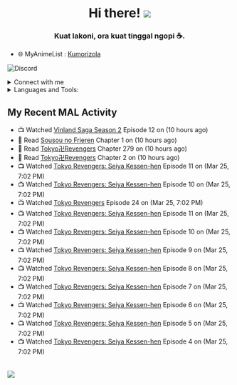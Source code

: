 <h1 align="center">Hi there! <img src="https://media.giphy.com/media/hvRJCLFzcasrR4ia7z/giphy.gif" width="25px"> </h1>
<h3 align="center">Kuat lakoni, ora kuat tinggal ngopi ☕.</h3>

- 🌐 MyAnimeList : [Kumorizola](https://myanimelist.net/animelist/Kumorizola)

![Discord](https://discord.c99.nl/widget/theme-3/761213268009943051.png)
<details>
      <summary>Connect with me</summary>
    <p align="left">
        <a href="https://www.facebook.com/kumori.hartley.1" target="blank"><img align="center"
                src="https://raw.githubusercontent.com/rahuldkjain/github-profile-readme-generator/master/src/images/icons/Social/facebook.svg"
                alt="kumori hartley" height="30" width="40" /></a>
        <a href="https://www.instagram.com/kumorizola/" target="blank"><img align="center"
                src="https://raw.githubusercontent.com/rahuldkjain/github-profile-readme-generator/master/src/images/icons/Social/instagram.svg"
                alt="kumorizola" height="30" width="40" /></a>
        <a href="https://discord.com" target="blank"><img align="center"
                src="https://raw.githubusercontent.com/rahuldkjain/github-profile-readme-generator/master/src/images/icons/Social/discord.svg"
                alt="Kumori#5882" height="30" width="40" /></a>
    </p>
</details>

<details>
    <summary align="left">Languages and Tools:</summary>
<p align="left">
      <a href="https://www.w3schools.com/css/" target="_blank">
        <img src="https://raw.githubusercontent.com/devicons/devicon/master/icons/css3/css3-original-wordmark.svg"
            alt="css3" width="40" height="40" /> </a> <a href="https://www.w3.org/html/" target="_blank"> <img
            src="https://raw.githubusercontent.com/devicons/devicon/master/icons/html5/html5-original-wordmark.svg"
            alt="html5" width="40" height="40" /> </a> <a href="https://www.java.com" target="_blank"> <img
            src="https://raw.githubusercontent.com/devicons/devicon/master/icons/java/java-original.svg" alt="java"
            width="40" height="40" /> </a> <a href="https://developer.mozilla.org/en-US/docs/Web/JavaScript"
            target="_blank"> <img
            src="https://raw.githubusercontent.com/devicons/devicon/master/icons/javascript/javascript-original.svg"
            alt="javascript" width="40" height="40" /> </a> <a href="https://nodejs.org" target="_blank"> <img
            src="https://raw.githubusercontent.com/devicons/devicon/master/icons/nodejs/nodejs-original-wordmark.svg"
            alt="nodejs" width="40" height="40" /> </a> <a href="https://www.python.org" target="_blank"> <img
            src="https://raw.githubusercontent.com/devicons/devicon/master/icons/python/python-original.svg"
            alt="python" width="40" height="40" /> </a> <a href="https://www.typescriptlang.org/" target="_blank"> <img
            src="https://raw.githubusercontent.com/devicons/devicon/master/icons/typescript/typescript-original.svg" 
            alt="typescript" width="40" height="40" /> </a> <a href="https://www.photoshop.com/en" target="_blank"> <img
            src="https://upload.wikimedia.org/wikipedia/commons/a/af/Adobe_Photoshop_CC_icon.svg" alt="photoshop" width="40" height="40"/> </a>
            <a href="https://www.adobe.com/products/premiere.html" target="_blank"> <img
            src="https://upload.wikimedia.org/wikipedia/commons/4/40/Adobe_Premiere_Pro_CC_icon.svg" alt="Premiere pro" width="40" height="40"/> </a>
            <a href="https://www.adobe.com/in/products/illustrator.html" target="_blank"> <img 
            src="https://upload.wikimedia.org/wikipedia/commons/f/fb/Adobe_Illustrator_CC_icon.svg" alt="illustrator" width="40" height="40"/> </a>
      
 </details>
 
 <h2> My Recent MAL Activity</h2>
<!-- MAL_ACTIVITY:start -->

- 📺 Watched [Vinland Saga Season 2](https://MyAnimeList.net/anime.php?id=49387) Episode 12 on (10 hours ago)
- 📖 Read [Sousou no Frieren](https://MyAnimeList.net/manga.php?id=126287) Chapter 1 on (10 hours ago)
- 📖 Read [Tokyo卍Revengers](https://MyAnimeList.net/manga.php?id=104565) Chapter 279 on (10 hours ago)
- 📖 Read [Tokyo卍Revengers](https://MyAnimeList.net/manga.php?id=104565) Chapter 2 on (10 hours ago)
- 📺 Watched [Tokyo Revengers: Seiya Kessen-hen](https://MyAnimeList.net/anime.php?id=50608) Episode 11 on (Mar 25, 7:02 PM)
- 📺 Watched [Tokyo Revengers: Seiya Kessen-hen](https://MyAnimeList.net/anime.php?id=50608) Episode 10 on (Mar 25, 7:02 PM)
- 📺 Watched [Tokyo Revengers](https://MyAnimeList.net/anime.php?id=42249) Episode 24 on (Mar 25, 7:02 PM)
- 📺 Watched [Tokyo Revengers: Seiya Kessen-hen](https://MyAnimeList.net/anime.php?id=50608) Episode 11 on (Mar 25, 7:02 PM)
- 📺 Watched [Tokyo Revengers: Seiya Kessen-hen](https://MyAnimeList.net/anime.php?id=50608) Episode 10 on (Mar 25, 7:02 PM)
- 📺 Watched [Tokyo Revengers: Seiya Kessen-hen](https://MyAnimeList.net/anime.php?id=50608) Episode 9 on (Mar 25, 7:02 PM)
- 📺 Watched [Tokyo Revengers: Seiya Kessen-hen](https://MyAnimeList.net/anime.php?id=50608) Episode 8 on (Mar 25, 7:02 PM)
- 📺 Watched [Tokyo Revengers: Seiya Kessen-hen](https://MyAnimeList.net/anime.php?id=50608) Episode 7 on (Mar 25, 7:02 PM)
- 📺 Watched [Tokyo Revengers: Seiya Kessen-hen](https://MyAnimeList.net/anime.php?id=50608) Episode 6 on (Mar 25, 7:02 PM)
- 📺 Watched [Tokyo Revengers: Seiya Kessen-hen](https://MyAnimeList.net/anime.php?id=50608) Episode 5 on (Mar 25, 7:02 PM)
- 📺 Watched [Tokyo Revengers: Seiya Kessen-hen](https://MyAnimeList.net/anime.php?id=50608) Episode 4 on (Mar 25, 7:02 PM)

<!-- MAL_ACTIVITY:end -->

  
<h2 align="left"> <img src="https://media.discordapp.net/attachments/918405470073520168/919220018355523584/ezgif.com-gif-maker_1.gif">
